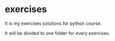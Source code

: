 # exercises
It is my exercises solutions for python course.

It will be divided to one folder for every exercises.
